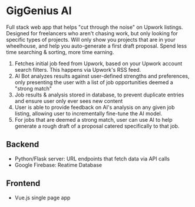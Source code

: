 # GigGenius AI

Full stack web app that helps "cut through the noise" on Upwork listings. Designed for freelancers who aren't chasing work, but only looking for specific types of projects. Will only show you projects that are in your wheelhouse, and help you auto-generate a first draft proposal. Spend less time searching & sorting, more time earning.

1) Fetches initial job feed from Upwork, based on your Upwork account search filters. This happens via Upwork's RSS feed.
2) AI Bot analyzes results against user-defined strengths and preferences, only presenting the user with a list of job opportunities deemed a "strong match"
3) Job results & analysis stored in database, to prevent duplicate entries and ensure user only ever sees new content
4) User is able to provide feedback on AI's analysis on any given job listing, allowing user to incrementally fine-tune the AI model.
5) For jobs that are deemed a strong match, user can use AI to help generate a rough draft of a proposal catered specifically to that job.


## Backend

- Python/Flask server: URL endpoints that fetch data via API calls
- Google Firebase: Reatime Database


## Frontend

- Vue.js single page app
